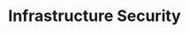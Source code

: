 ---
title: Infrastructure Security
slug: infrastructure-security
description: Secure infrastructure design and hardening practices
lastUpdated: "2025-01-01"
---